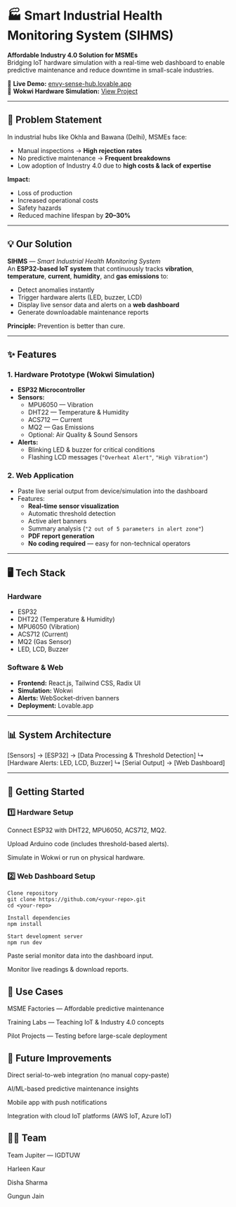 # 🏭 Smart Industrial Health Monitoring System (SIHMS)

**Affordable Industry 4.0 Solution for MSMEs**  
Bridging IoT hardware simulation with a real-time web dashboard to enable predictive maintenance and reduce downtime in small-scale industries.

🔗 **Live Demo:** [envy-sense-hub.lovable.app](https://envy-sense-hub.lovable.app)  
🔗 **Wokwi Hardware Simulation:** [View Project](https://wokwi.com/projects/438008327608795137)  

---

## 📌 Problem Statement
In industrial hubs like Okhla and Bawana (Delhi), MSMEs face:
- Manual inspections → **High rejection rates**
- No predictive maintenance → **Frequent breakdowns**
- Low adoption of Industry 4.0 due to **high costs & lack of expertise**

**Impact:**
- Loss of production
- Increased operational costs
- Safety hazards
- Reduced machine lifespan by **20–30%**

---

## 💡 Our Solution
**SIHMS** — *Smart Industrial Health Monitoring System*  
An **ESP32-based IoT system** that continuously tracks **vibration**, **temperature**, **current**, **humidity**, and **gas emissions** to:
- Detect anomalies instantly  
- Trigger hardware alerts (LED, buzzer, LCD)  
- Display live sensor data and alerts on a **web dashboard**  
- Generate downloadable maintenance reports  

**Principle:** Prevention is better than cure.

---

## ✨ Features

### 1. **Hardware Prototype (Wokwi Simulation)**
- **ESP32 Microcontroller**
- **Sensors:**
  - MPU6050 — Vibration  
  - DHT22 — Temperature & Humidity  
  - ACS712 — Current  
  - MQ2 — Gas Emissions  
  - Optional: Air Quality & Sound Sensors
- **Alerts:**
  - Blinking LED & buzzer for critical conditions  
  - Flashing LCD messages (`"Overheat Alert"`, `"High Vibration"`)  

### 2. **Web Application**
- Paste live serial output from device/simulation into the dashboard
- Features:
  - **Real-time sensor visualization**
  - Automatic threshold detection
  - Active alert banners
  - Summary analysis (`"2 out of 5 parameters in alert zone"`)
  - **PDF report generation**
  - **No coding required** — easy for non-technical operators

---

## 🖥️ Tech Stack

### **Hardware**
- ESP32
- DHT22 (Temperature & Humidity)
- MPU6050 (Vibration)
- ACS712 (Current)
- MQ2 (Gas Sensor)
- LED, LCD, Buzzer

### **Software & Web**
- **Frontend:** React.js, Tailwind CSS, Radix UI
- **Simulation:** Wokwi
- **Alerts:** WebSocket-driven banners
- **Deployment:** Lovable.app

---

## 📊 System Architecture

[Sensors] → [ESP32] → [Data Processing & Threshold Detection]
       ↳ [Hardware Alerts: LED, LCD, Buzzer]
       ↳ [Serial Output] → [Web Dashboard]

---

## 🚀 Getting Started
### 1️⃣ Hardware Setup
Connect ESP32 with DHT22, MPU6050, ACS712, MQ2.

Upload Arduino code (includes threshold-based alerts).

Simulate in Wokwi or run on physical hardware.

### 2️⃣ Web Dashboard Setup
```
Clone repository
git clone https://github.com/<your-repo>.git
cd <your-repo>

Install dependencies
npm install

Start development server
npm run dev
```
Paste serial monitor data into the dashboard input.

Monitor live readings & download reports.

## 📌 Use Cases
MSME Factories — Affordable predictive maintenance

Training Labs — Teaching IoT & Industry 4.0 concepts

Pilot Projects — Testing before large-scale deployment

## 🔮 Future Improvements
Direct serial-to-web integration (no manual copy-paste)

AI/ML-based predictive maintenance insights

Mobile app with push notifications

Integration with cloud IoT platforms (AWS IoT, Azure IoT)

## 👩‍💻 Team
Team Jupiter — IGDTUW

Harleen Kaur

Disha Sharma

Gungun Jain
